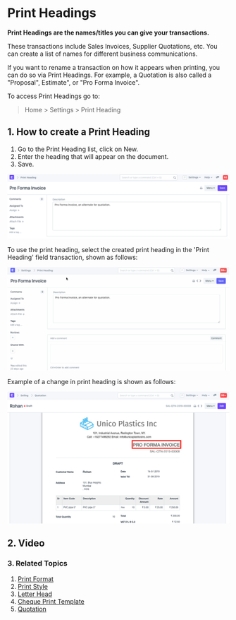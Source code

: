 
# Print Headings


**Print Headings are the names/titles you can give your transactions.**


These transactions include Sales Invoices, Supplier Quotations, etc. You can create a list of names for different business communications.


If you want to rename a transaction on how it appears when printing, you can do so via Print Headings. For example, a Quotation is also called a "Proposal", Estimate", or "Pro Forma Invoice".


To access Print Headings go to:



> 
> Home > Settings > Print Heading
> 
> 
> 


## 1. How to create a Print Heading


1. Go to the Print Heading list, click on New.
2. Enter the heading that will appear on the document.
3. Save.


![Print Heading](/files/print-heading.png)


To use the print heading, select the created print heading in the 'Print Heading' field transaction, shown as follows:


![Using a Print Heading](/files/use-print-heading.gif)


Example of a change in print heading is shown as follows:


![Print Heading](/files/print-heading-1.png)


## 2. Video






### 3. Related Topics


1. [Print Format](/docs/v13/user/manual/en/setting-up/print/print-format)
2. [Print Style](/docs/v13/user/manual/en/setting-up/print/print-style)
3. [Letter Head](/docs/v13/user/manual/en/setting-up/print/letter-head)
4. [Cheque Print Template](/docs/v13/user/manual/en/setting-up/print/cheque-print-template)
5. [Quotation](/docs/v13/user/manual/en/selling/quotation)


